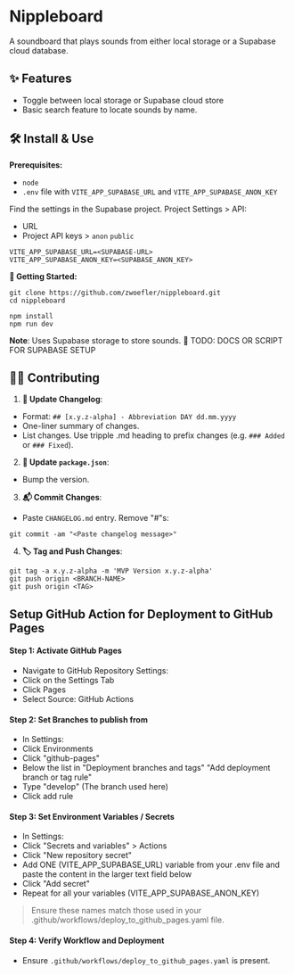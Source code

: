 # Nippleboard

A soundboard that plays sounds from either local storage or a Supabase cloud database.

## ✨ Features
- Toggle between local storage or Supabase cloud store
- Basic search feature to locate sounds by name.

## 🛠 Install & Use

**Prerequisites:**
- `node`
- `.env` file with `VITE_APP_SUPABASE_URL` and `VITE_APP_SUPABASE_ANON_KEY`

Find the settings in the Supabase project.
Project Settings > API:
- URL
- Project API keys > `anon` `public`

```ENV
VITE_APP_SUPABASE_URL=<SUPABASE-URL>
VITE_APP_SUPABASE_ANON_KEY=<SUPABASE_ANON_KEY>
```

**🚂 Getting Started:**
```SHELL
git clone https://github.com/zwoefler/nippleboard.git
cd nippleboard

npm install
npm run dev
```

**Note**: Uses Supabase storage to store sounds.
🚧 TODO: DOCS OR SCRIPT FOR SUPABASE SETUP

## 🤝🏽 Contributing
1. **📝 Update Changelog**:
- Format: `## [x.y.z-alpha] - Abbreviation DAY dd.mm.yyyy`
- One-liner summary of changes.
- List changes. Use tripple .md heading to prefix changes (e.g. `### Added` or `### Fixed`).

2. **🔖 Update `package.json`**:
- Bump the version.

3. **📬 Commit Changes**:
- Paste `CHANGELOG.md` entry. Remove "#"s:
```SHELL
git commit -am "<Paste changelog message>"
```

4. **🏷️ Tag and Push Changes**:
```SHELL
git tag -a x.y.z-alpha -m 'MVP Version x.y.z-alpha'
git push origin <BRANCH-NAME>
git push origin <TAG>
```

## Setup GitHub Action for Deployment to GitHub Pages
#### Step 1: Activate GitHub Pages
- Navigate to GitHub Repository Settings:
- Click on the Settings Tab
- Click Pages
- Select Source: GitHub Actions

#### Step 2: Set Branches to publish from
- In Settings:
- Click Environments
- Click "github-pages"
- Below the list in "Deployment branches and tags" "Add deployment branch or tag rule"
- Type "develop" (The branch used here)
- Click add rule

#### Step 3: Set Environment Variables / Secrets
- In Settings:
- Click "Secrets and variables" > Actions
- Click "New repository secret"
- Add ONE (VITE_APP_SUPABASE_URL) variable from your .env file and paste the content in the larger text field below
- Click "Add secret"
- Repeat for all your variables (VITE_APP_SUPABASE_ANON_KEY)

> Ensure these names match those used in your .github/workflows/deploy_to_github_pages.yaml file.

#### Step 4: Verify Workflow and Deployment
- Ensure `.github/workflows/deploy_to_github_pages.yaml` is present.